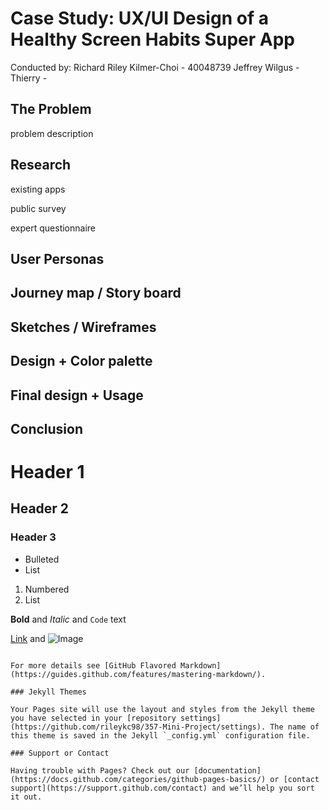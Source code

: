 # Case Study: UX/UI Design of a Healthy Screen Habits Super App

Conducted by:
Richard Riley Kilmer-Choi - 40048739
Jeffrey Wilgus - 
Thierry -


## The Problem

problem description

## Research

existing apps

public survey

expert questionnaire


## User Personas


## Journey map / Story board


## Sketches / Wireframes


## Design + Color palette


## Final design + Usage


## Conclusion





# Header 1
## Header 2
### Header 3

- Bulleted
- List

1. Numbered
2. List

**Bold** and _Italic_ and `Code` text

[Link](url) and ![Image](src)
```

For more details see [GitHub Flavored Markdown](https://guides.github.com/features/mastering-markdown/).

### Jekyll Themes

Your Pages site will use the layout and styles from the Jekyll theme you have selected in your [repository settings](https://github.com/rileykc98/357-Mini-Project/settings). The name of this theme is saved in the Jekyll `_config.yml` configuration file.

### Support or Contact

Having trouble with Pages? Check out our [documentation](https://docs.github.com/categories/github-pages-basics/) or [contact support](https://support.github.com/contact) and we’ll help you sort it out.
